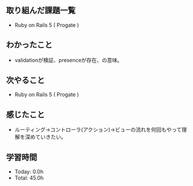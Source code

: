 ## 取り組んだ課題一覧
- Ruby on Rails 5 ( Progate ) 
## わかったこと
- validationが検証、presenceが存在、の意味。
## 次やること
- Ruby on Rails 5 ( Progate ) 
## 感じたこと
- ルーティング→コントローラ(アクション)→ビューの流れを何回もやって理解を深めていきたい。
## 学習時間
- Today: 0.0h
- Total: 45.0h
